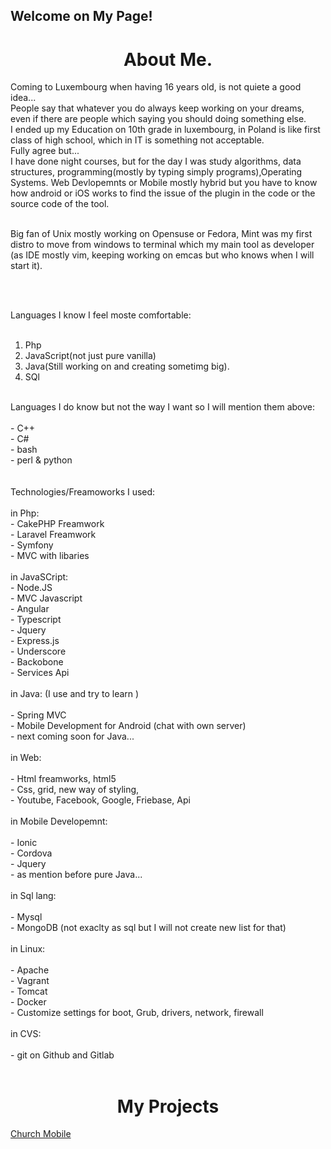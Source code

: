 ## Welcome on My Page!


<h1 align="center">About Me.</h1>
<p>
 Coming to Luxembourg when having 16 years old, is not quiete a good idea... <br>
 People say that whatever you do always keep working on your dreams, even if there are people which saying you should doing something else.<br>
 I ended up my Education on 10th grade in luxembourg, in Poland is like first class of high school, which in IT is something not acceptable. <br>
 Fully agree but...<br>
 I have done night courses, but for the day I was study algorithms, data structures, programming(mostly by typing simply programs),Operating Systems. Web Devlopemnts or Mobile mostly hybrid but you have to know how android or iOS works to find the issue of the plugin in the code or the source code of the tool.<br>
 <br>
 
 
 Big fan of Unix mostly working on Opensuse or Fedora, Mint was my first distro to move from windows to terminal which my main tool as developer (as IDE mostly vim, keeping working on emcas but who knows when I will start it).<br>
 
 <br>
 <br>
 
 Languages I know I feel moste comfortable:<br>
 <br>
 1. Php<br>
 2. JavaScript(not just pure vanilla)<br>
 3. Java(Still working on and creating sometimg big).<br>
 4. SQl<br>
 <br>
 Languages I do know but not the way I want so I will mention them above:<br>
 <br>
 - C++<br>
 - C#<br>
 - bash<br>
 - perl & python<br>
 <br>
 <br>
 Technologies/Freamoworks I used:<br>
 <br>
 in Php:<br>
 - CakePHP Freamwork<br>
 - Laravel Freamwork<br>
 - Symfony<br>
 - MVC with libaries<br>
 <br>
 in JavaSCript:<br>
 - Node.JS<br>
 - MVC Javascript<br>
 - Angular<br>
 - Typescript<br>
 - Jquery<br>
 - Express.js<br>
 - Underscore<br>
 - Backobone<br>
 - Services Api<br>
 <br>
 in Java: (I use and try to learn )<br>
 <br>
 - Spring MVC<br>
 - Mobile Development for Android (chat with own server)<br>
 - next coming soon for Java...<br>
 <br>
 in Web:<br>
 <br>
 - Html freamworks, html5<br>
 - Css, grid, new way of styling,<br>
 - Youtube, Facebook, Google, Friebase, Api<br>
 <br>
 in Mobile Developemnt:<br>
 <br>
 - Ionic<br>
 - Cordova<br>
 - Jquery<br>
 - as mention before pure Java...<br>
 <br>
 in Sql lang:<br><br>
 - Mysql<br>
 - MongoDB (not exaclty as sql but I will not create new list for that)<br>
 <br>
 in Linux:<br><br>
 - Apache<br>
 - Vagrant<br>
 - Tomcat<br>
 - Docker<br>
 - Customize settings for boot, Grub, drivers, network, firewall<br>
 <br>
 in CVS:<br><br>
 - git on Github and Gitlab<br>
   <br>
  
</p>
<h1 align="center">My Projects</h1>
<p>
  <a href="churchmobile.info" class="btn btn-facebook"><span class="icon"></span> Church Mobile</a>
 </p>

